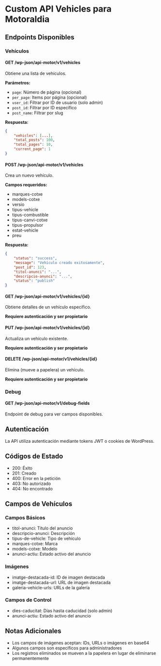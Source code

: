 # Custom API Vehicles para Motoraldia

## Endpoints Disponibles

### Vehículos

#### GET /wp-json/api-motor/v1/vehicles
Obtiene una lista de vehículos.

**Parámetros:**
- `page`: Número de página (opcional)
- `per_page`: Items por página (opcional)
- `user_id`: Filtrar por ID de usuario (solo admin)
- `post_id`: Filtrar por ID específico
- `post_name`: Filtrar por slug

**Respuesta:**
```json
{
    "vehicles": [...],
    "total_posts": 100,
    "total_pages": 10,
    "current_page": 1
}
```

#### POST /wp-json/api-motor/v1/vehicles
Crea un nuevo vehículo.

**Campos requeridos:**
- marques-cotxe
- models-cotxe
- versio
- tipus-vehicle
- tipus-combustible
- tipus-canvi-cotxe
- tipus-propulsor
- estat-vehicle
- preu

**Respuesta:**
```json
{
    "status": "success",
    "message": "Vehículo creado exitosamente",
    "post_id": 123,
    "titol-anunci": "...",
    "descripcio-anunci": "...",
    "status": "publish"
}
```

#### GET /wp-json/api-motor/v1/vehicles/{id}
Obtiene detalles de un vehículo específico.

**Requiere autenticación y ser propietario**

#### PUT /wp-json/api-motor/v1/vehicles/{id}
Actualiza un vehículo existente.

**Requiere autenticación y ser propietario**

#### DELETE /wp-json/api-motor/v1/vehicles/{id}
Elimina (mueve a papelera) un vehículo.

**Requiere autenticación y ser propietario**

### Debug

#### GET /wp-json/api-motor/v1/debug-fields
Endpoint de debug para ver campos disponibles.

## Autenticación

La API utiliza autenticación mediante tokens JWT o cookies de WordPress.

## Códigos de Estado

- 200: Éxito
- 201: Creado
- 400: Error en la petición
- 403: No autorizado
- 404: No encontrado

## Campos de Vehículos

### Campos Básicos
- titol-anunci: Título del anuncio
- descripcio-anunci: Descripción
- tipus-de-vehicle: Tipo de vehículo
- marques-cotxe: Marca
- models-cotxe: Modelo
- anunci-actiu: Estado activo del anuncio

### Imágenes
- imatge-destacada-id: ID de imagen destacada
- imatge-destacada-url: URL de imagen destacada
- galeria-vehicle-urls: URLs de la galería

### Campos de Control
- dies-caducitat: Días hasta caducidad (solo admin)
- anunci-actiu: Estado activo del anuncio

## Notas Adicionales

- Los campos de imágenes aceptan: IDs, URLs o imágenes en base64
- Algunos campos son específicos para administradores
- Los registros eliminados se mueven a la papelera en lugar de eliminarse permanentemente